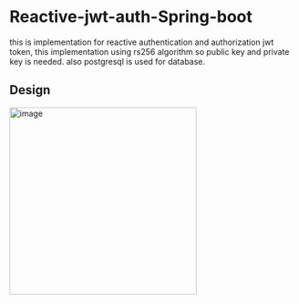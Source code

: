# Reactive-jwt-auth-Spring-boot

this is implementation for reactive authentication and authorization jwt token, this implementation using rs256 algorithm so public key and private key is needed.
also postgresql is used for database.

## Design
<img width="328" alt="image" src="https://github.com/kckrepository/Reactive-jwt-auth-Spring-boot/assets/17265754/9a550fb0-64eb-46a3-93d4-0acd80702fe9">
